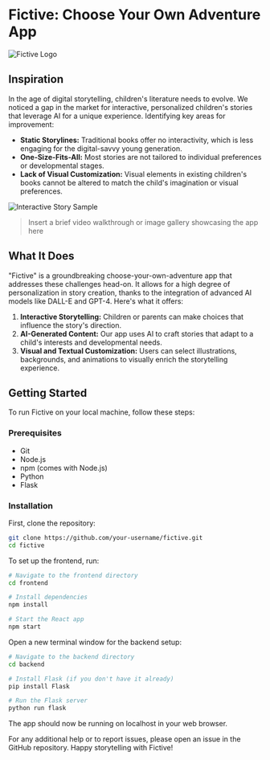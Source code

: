 # Fictive: Choose Your Own Adventure App

![Fictive Logo](path/to/logo.png)

## Inspiration

In the age of digital storytelling, children's literature needs to evolve. We noticed a gap in the market for interactive, personalized children's stories that leverage AI for a unique experience. Identifying key areas for improvement:

- **Static Storylines:** Traditional books offer no interactivity, which is less engaging for the digital-savvy young generation.
- **One-Size-Fits-All:** Most stories are not tailored to individual preferences or developmental stages.
- **Lack of Visual Customization:** Visual elements in existing children's books cannot be altered to match the child's imagination or visual preferences.

![Interactive Story Sample](path/to/story_sample.png)

> Insert a brief video walkthrough or image gallery showcasing the app here

## What It Does

"Fictive" is a groundbreaking choose-your-own-adventure app that addresses these challenges head-on. It allows for a high degree of personalization in story creation, thanks to the integration of advanced AI models like DALL-E and GPT-4. Here's what it offers:

1. **Interactive Storytelling:** Children or parents can make choices that influence the story's direction.
2. **AI-Generated Content:** Our app uses AI to craft stories that adapt to a child's interests and developmental needs.
3. **Visual and Textual Customization:** Users can select illustrations, backgrounds, and animations to visually enrich the storytelling experience.

## Getting Started

To run Fictive on your local machine, follow these steps:

### Prerequisites

- Git
- Node.js
- npm (comes with Node.js)
- Python
- Flask

### Installation

First, clone the repository:

```bash
git clone https://github.com/your-username/fictive.git
cd fictive
```

To set up the frontend, run:
```bash
# Navigate to the frontend directory
cd frontend

# Install dependencies
npm install

# Start the React app
npm start
```

Open a new terminal window for the backend setup:

```bash
# Navigate to the backend directory
cd backend

# Install Flask (if you don't have it already)
pip install Flask

# Run the Flask server
python run flask
```

The app should now be running on localhost in your web browser.

For any additional help or to report issues, please open an issue in the GitHub repository.
Happy storytelling with Fictive!
